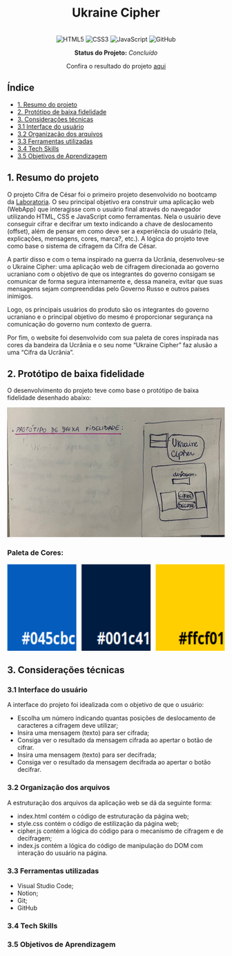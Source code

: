 <div align="center">

  # Ukraine Cipher
  
 <br>

  <img src="https://cdn.jsdelivr.net/gh/devicons/devicon/icons/html5/html5-original.svg" alt="HTML5" style="height: 30px;"/>
  <img src="https://cdn.jsdelivr.net/gh/devicons/devicon/icons/css3/css3-original.svg" alt="CSS3" style="height: 30px;"/>
  <img src="https://cdn.jsdelivr.net/gh/devicons/devicon/icons/javascript/javascript-original.svg" alt="JavaScript" style="height: 30px;"/>
  <img src="https://cdn.jsdelivr.net/gh/devicons/devicon/icons/github/github-original.svg" alt="GitHub" style="height: 30px;"/> 
  
  <br>
  
  **Status do Projeto:** _Concluído_ 

  Confira o resultado do projeto [aqui](https://amanda-holanda.github.io/SAP008-cipher/) 
  
</div>

## Índice

* [1. Resumo do projeto](#1-resumo-do-projeto)
* [2. Protótipo de baixa fidelidade](#2-protótipo-de-baixa-fidelidade)
* [3. Considerações técnicas](#3-considerações-técnicas)
* [3.1 Interface do usuário](#31-interface-do-usuário)
* [3.2 Organização dos arquivos](#32-organização-dos-arquivos)
* [3.3 Ferramentas utilizadas](#33-ferramentas-utilizadas)
* [3.4 Tech Skills](#34-tech-skills)
* [3.5 Objetivos de Aprendizagem](#35-objetivos-de-aprendizagem)


## 1. Resumo do projeto

O projeto Cifra de César foi o primeiro projeto desenvolvido no bootcamp da [Laboratoria](https://www.laboratoria.la/br). O seu principal objetivo era construir uma aplicação web (WebApp) que interagisse com o usuário final através do navegador utilizando HTML, CSS e JavaScript como ferramentas. Nela o usuário deve conseguir cifrar e decifrar um texto indicando a chave de deslocamento (offset), além de pensar em como deve ser a experiência do usuário (tela, explicações, mensagens, cores, marca?, etc.). A lógica do projeto teve como base o sistema de cifragem da Cifra de César.

A partir disso e com o tema inspirado na guerra da Ucrânia, desenvolveu-se o Ukraine Cipher: uma aplicação web de cifragem direcionada ao governo ucraniano com o objetivo de que os integrantes do governo consigam se comunicar de forma segura internamente e, dessa maneira, evitar que suas mensagens sejam compreendidas pelo Governo Russo e outros países inimigos. 

Logo, os principais usuários do produto são os integrantes do governo ucraniano e o principal objetivo do mesmo é proporcionar segurança na comunicação do governo num contexto de guerra.

Por fim, o website foi desenvolvido com sua paleta de cores inspirada nas cores da bandeira da Ucrânia e o seu nome “Ukraine Cipher” faz alusão a uma “Cifra da Ucrânia”.

## 2. Protótipo de baixa fidelidade

O desenvolvimento do projeto teve como base o protótipo de baixa fidelidade desenhado abaixo:

<img src="src/img/prototipo.jpeg" alt="prototipo" style="height: 300px" />

### Paleta de Cores:

<img src="src/img/paletadecores.png" alt="prototipo" style="height: 200px" />

## 3. Considerações técnicas

### 3.1 Interface do usuário

A interface do projeto foi idealizada com o objetivo de que o usuário:

- Escolha um número indicando quantas posições de deslocamento de caracteres a cifragem deve utilizar;
- Insira uma mensagem (texto) para ser cifrada;
- Consiga ver o resultado da mensagem cifrada ao apertar o botão de cifrar.
- Insira uma mensagem (texto) para ser decifrada;
- Consiga ver o resultado da mensagem decifrada ao apertar o botão decifrar.

### 3.2 Organização dos arquivos

A estruturação dos arquivos da aplicação web se dá da seguinte forma:

- index.html contém o código de estruturação da página web;
- style.css contém o código de estilização da página web;
- cipher.js contém a lógica do código para o mecanismo de cifragem e de decifragem;
- index.js contém a lógica do código de manipulação do DOM com interação do usuário na página.

### 3.3 Ferramentas utilizadas

- Visual Studio Code;
- Notion;
- Git;
- GitHub

### 3.4 Tech Skills
### 3.5 Objetivos de Aprendizagem

